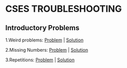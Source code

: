 # CSES TROUBLESHOOTING

## Introductory Problems

1.Weird problems:
  [Problem](https://cses.fi/problemset/task/1068) |
  [Solution](https://github.com/rodrigo1835/CSES-PROBLEMS/blob/main/Introductory%20Problems/WeirdAlgorithm.cpp)

2.Missing Numbers:
  [Problem](https://cses.fi/problemset/task/1083) |
  [Solution](https://github.com/rodrigo1835/CSES-PROBLEMS/blob/main/Introductory%20Problems/MissingNumb.py)

3.Repetitions:
  [Problem](https://cses.fi/problemset/task/1069) |
  [Solution](https://github.com/rodrigo1835/CSES-PROBLEMS/blob/main/Introductory%20Problems/Repetitions.py)
